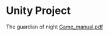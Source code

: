 # Unity Project 
The guardian of night
[Game_manual.pdf](https://github.com/nanna29/Guardian-of-night/files/10329935/Game_manual.pdf)
